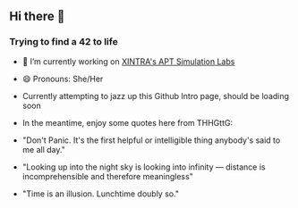 ## Hi there 👋
### Trying to find a 42 to life

- 🔭 I’m currently working on [XINTRA's APT Simulation Labs](https://www.xintra.org/)

- 😄 Pronouns: She/Her

- Currently attempting to jazz up this Github Intro page, should be loading soon
- In the meantime, enjoy some quotes here from THHGttG:
- "Don't Panic. It's the first helpful or intelligible thing anybody's said to me all day."
- "Looking up into the night sky is looking into infinity — distance is incomprehensible and therefore meaningless"
- "Time is an illusion. Lunchtime doubly so."

